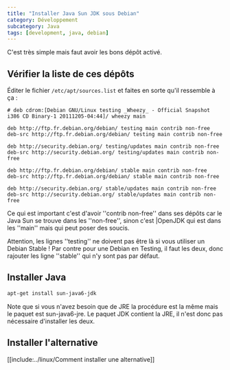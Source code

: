 ```yaml
---
title: "Installer Java Sun JDK sous Debian"
category: Développement
subcategory: Java
tags: [development, java, debian]
---
```

C'est très simple mais faut avoir les bons dépôt activé.

## Vérifier la liste de ces dépôts
Éditer le fichier `/etc/apt/sources.list` et faites en sorte qu'il ressemble à ça :

~~~
# deb cdrom:[Debian GNU/Linux testing _Wheezy_ - Official Snapshot i386 CD Binary-1 20111205-04:44]/ wheezy main

deb http://ftp.fr.debian.org/debian/ testing main contrib non-free
deb-src http://ftp.fr.debian.org/debian/ testing main contrib non-free

deb http://security.debian.org/ testing/updates main contrib non-free
deb-src http://security.debian.org/ testing/updates main contrib non-free

deb http://ftp.fr.debian.org/debian/ stable main contrib non-free
deb-src http://ftp.fr.debian.org/debian/ stable main contrib non-free

deb http://security.debian.org/ stable/updates main contrib non-free
deb-src http://security.debian.org/ stable/updates main contrib non-free
~~~

Ce qui est important c'est d'avoir ''contrib non-free'' dans ses dépôts car le Java Sun se trouve dans les ''non-free'',
sinon c'est |OpenJDK qui est dans les ''main'' mais qui peut poser des soucis.

Attention, les lignes ''testing'' ne doivent pas être là si vous utiliser un Debian Stable ! Par contre pour une Debian en Testing,
il faut les deux, donc rajouter les ligne ''stable'' qui n'y sont pas par défaut.

## Installer Java

``` sh
apt-get install sun-java6-jdk
```

Note que si vous n'avez besoin que de JRE la procédure est la même mais le paquet est sun-java6-jre. Le paquet JDK contient la JRE,
il n'est donc pas nécessaire d'installer les deux.

## Installer l'alternative
[[include:../linux/Comment installer une alternative]]
